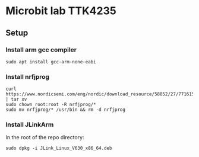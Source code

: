 # Microbit lab TTK4235

## Setup
### Install arm gcc compiler
```
sudo apt install gcc-arm-none-eabi
```

### Install nrfjprog
```
curl https://www.nordicsemi.com/eng/nordic/download_resource/58852/27/77161598/94917 | tar xv
sudo chown root:root -R nrfjprog/*
sudo mv nrfjprog/* /usr/bin && rm -d nrfjprog
```

### Install JLinkArm
In the root of the repo directory:
```
sudo dpkg -i JLink_Linux_V630_x86_64.deb
```
